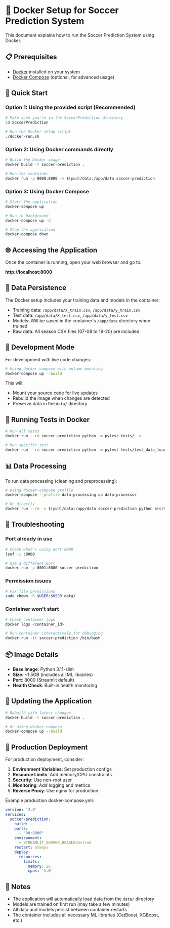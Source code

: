 # 🐳 Docker Setup for Soccer Prediction System

This document explains how to run the Soccer Prediction System using Docker.

## 📋 Prerequisites

- [Docker](https://docs.docker.com/get-docker/) installed on your system
- [Docker Compose](https://docs.docker.com/compose/install/) (optional, for advanced usage)

## 🚀 Quick Start

### Option 1: Using the provided script (Recommended)

```bash
# Make sure you're in the SoccerPrediction directory
cd SoccerPrediction

# Run the Docker setup script
./docker-run.sh
```

### Option 2: Using Docker commands directly

```bash
# Build the Docker image
docker build -t soccer-prediction .

# Run the container
docker run -p 8000:8000 -v $(pwd)/data:/app/data soccer-prediction
```

### Option 3: Using Docker Compose

```bash
# Start the application
docker-compose up

# Run in background
docker-compose up -d

# Stop the application
docker-compose down
```

## 🌐 Accessing the Application

Once the container is running, open your web browser and go to:

**http://localhost:8000**

## 📁 Data Persistence

The Docker setup includes your training data and models in the container:

- Training data: `/app/data/X_train.csv`, `/app/data/y_train.csv`
- Test data: `/app/data/X_test.csv`, `/app/data/y_test.csv`
- Models: Will be saved in the container's `/app/data` directory when trained
- Raw data: All season CSV files (07-08 to 19-20) are included

## 🔧 Development Mode

For development with live code changes:

```bash
# Using docker-compose with volume mounting
docker-compose up --build
```

This will:
- Mount your source code for live updates
- Rebuild the image when changes are detected
- Preserve data in the `data/` directory

## 🧪 Running Tests in Docker

```bash
# Run all tests
docker run --rm soccer-prediction python -m pytest tests/ -v

# Run specific test
docker run --rm soccer-prediction python -m pytest tests/test_data_loading.py -v
```

## 📊 Data Processing

To run data processing (cleaning and preprocessing):

```bash
# Using docker-compose profile
docker-compose --profile data-processing up data-processor

# Or directly
docker run --rm -v $(pwd)/data:/app/data soccer-prediction python src/main.py
```

## 🐛 Troubleshooting

### Port already in use
```bash
# Check what's using port 8000
lsof -i :8000

# Use a different port
docker run -p 8001:8000 soccer-prediction
```

### Permission issues
```bash
# Fix file permissions
sudo chown -R $USER:$USER data/
```

### Container won't start
```bash
# Check container logs
docker logs <container_id>

# Run container interactively for debugging
docker run -it soccer-prediction /bin/bash
```

## 📦 Image Details

- **Base Image**: Python 3.11-slim
- **Size**: ~1.5GB (includes all ML libraries)
- **Port**: 8000 (Streamlit default)
- **Health Check**: Built-in health monitoring

## 🔄 Updating the Application

```bash
# Rebuild with latest changes
docker build -t soccer-prediction .

# Or using docker-compose
docker-compose up --build
```

## 🚀 Production Deployment

For production deployment, consider:

1. **Environment Variables**: Set production configs
2. **Resource Limits**: Add memory/CPU constraints
3. **Security**: Use non-root user
4. **Monitoring**: Add logging and metrics
5. **Reverse Proxy**: Use nginx for production

Example production docker-compose.yml:
```yaml
version: '3.8'
services:
  soccer-prediction:
    build: .
    ports:
      - "80:8000"
    environment:
      - STREAMLIT_SERVER_HEADLESS=true
    restart: always
    deploy:
      resources:
        limits:
          memory: 2G
          cpus: '1.0'
```

## 📝 Notes

- The application will automatically load data from the `data/` directory
- Models are trained on first run (may take a few minutes)
- All data and models persist between container restarts
- The container includes all necessary ML libraries (CatBoost, XGBoost, etc.)
